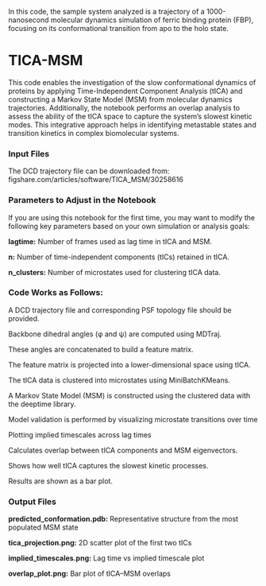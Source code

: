 
In this code, the sample system analyzed is a trajectory of a 1000-nanosecond molecular dynamics simulation of ferric binding protein (FBP), focusing on its conformational transition from apo to the holo state.

# **TICA-MSM**

This code enables the investigation of the slow conformational dynamics of proteins by applying Time-Independent Component Analysis (tICA) and constructing a Markov State Model (MSM) from molecular dynamics trajectories. Additionally, the notebook performs an overlap analysis to assess the ability of the tICA space to capture the system’s slowest kinetic modes. This integrative approach helps in identifying metastable states and transition kinetics in complex biomolecular systems.

### **Input Files**
The DCD trajectory file can be downloaded from: figshare.com/articles/software/TICA_MSM/30258616

### **Parameters to Adjust in the Notebook**

If you are using this notebook for the first time, you may want to modify the following key parameters based on your own simulation or analysis goals:

**lagtime:** Number of frames used as lag time in tICA and MSM.

**n:** Number of time-independent components (tICs) retained in tICA.

**n_clusters:** Number of microstates used for clustering tICA data.


### **Code Works as Follows:**

A DCD trajectory file and corresponding PSF topology file should be provided.

Backbone dihedral angles (φ and ψ) are computed using MDTraj.

These angles are concatenated to build a feature matrix.

The feature matrix is projected into a lower-dimensional space using tICA.

The tICA data is clustered into microstates using MiniBatchKMeans.

A Markov State Model (MSM) is constructed using the clustered data with the deeptime library.

Model validation is performed by visualizing microstate transitions over time

Plotting implied timescales across lag times

Calculates overlap between tICA components and MSM eigenvectors.

Shows how well tICA captures the slowest kinetic processes.

Results are shown as a bar plot.

### **Output Files**

**predicted_conformation.pdb:** Representative structure from the most populated MSM state

**tica_projection.png:** 2D scatter plot of the first two tICs

**implied_timescales.png:** Lag time vs implied timescale plot

**overlap_plot.png:** Bar plot of tICA–MSM overlaps
